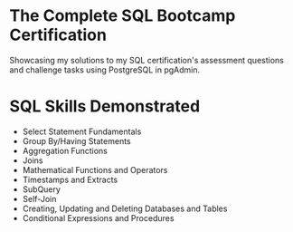 # The Complete SQL Bootcamp Certification
Showcasing my solutions to my SQL certification's assessment questions and challenge tasks using PostgreSQL in pgAdmin.

# SQL Skills Demonstrated

- Select Statement Fundamentals
- Group By/Having Statements
- Aggregation Functions
- Joins
- Mathematical Functions and Operators
- Timestamps and Extracts
- SubQuery
- Self-Join
- Creating, Updating and Deleting Databases and Tables
- Conditional Expressions and Procedures
